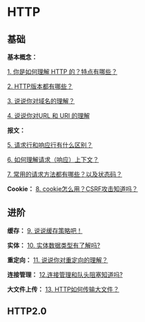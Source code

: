 # HTTP

## 基础

**基本概念：**

[1. 你是如何理解 HTTP 的？特点有哪些？](./1.你是如何理解HTTP的？特点有哪些？.md)

[2. HTTP版本都有哪些？](./2.%20你知道HTTP都有哪些版本吗？.md)

[3. 说说你对域名的理解？](./3.说一下你对域名的理解？.md)

[4. 说说你对URL 和 URI 的理解](./4.说说你对URL%20和%20URI%20的理解.md)

**报文：**

[5. 请求行和响应行有什么区别？](./5.%20描述一下HTTP报文结构.md)

[6. 如何理解请求（响应）上下文？](./6.%20如何理解请求（响应）上下文？.md)

[7. 常用的请求方法都有哪些？以及状态码？](./7.%20请求方法和状态码有哪些？.md)


**Cookie：** [8. cookie怎么用？CSRF攻击知道吗？](./8.说说你对cookie的理解.md)

## 进阶

**缓存：** [9. 说说缓存策略吧！](./9.说下你了解的缓存策略.md)

**实体：** [10. 实体数据类型有了解吗?](./10.说一下%20HTTP%20的内容协商？.md)

**重定向：** [11. 说说你对重定向的理解？](./11.HTTP%20重定向有了解吗？.md)

**连接管理：** [12.连接管理和队头阻塞知道吗?](./12.了解HTTP长连接吧？那队头阻塞呢？.md)

**大文件上传：**  [13. HTTP如何传输大文件？](./13.HTTP传输大文件有了解过吗？.md)


## HTTP2.0

